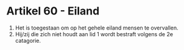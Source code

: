 # Artikel 60 - Eiland

1. Het is toegestaan om op het gehele eiland mensen te overvallen.
2. Hij/zij die zich niet houdt aan lid 1 wordt bestraft volgens de 2e catagorie.
